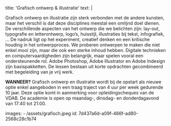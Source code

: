 title: 'Grafisch ontwerp & illustratie'
text: |
  <p>Grafisch ontwerp en illustratie zijn sterk verbonden
  met de andere kunsten, maar het verschil is dat
  deze disciplines meestal een omlijnd doel dienen.
  De verschillende aspecten van het ontwerp die we
  belichten zijn: lay-out, typografie en letterontwerp,
  logo’s, huisstijl, illustraties bij tekst, infografiek, ...
  De nadruk ligt op het experiment, creatief denken
  en een kritische houding in het ontwerpproces. We
  proberen ontwerpen te maken die niet enkel mooi zijn,
  maar die ook een sterke inhoud hebben.
  Digitale technieken en computervaardigheden zijn
  belangrijk, maar spelen vooral een ondersteunende
  rol. Adobe Photoshop, Adobe Illustrator en Adobe
  Indesign zijn basispakketten.
  De lessen bestaan uit korte opdrachten gecombineerd
  met begeleiding van je vrij werk.
  </p>
  <p><strong>WANNEER?</strong> Grafisch ontwerp en illustratie wordt
  bij de opstart als nieuwe optie enkel aangeboden in
  een traag traject van 4 uur per week gedurende 10
  jaar.
  Deze optie komt in aanmerking voor opleidingscheques van de VDAB.
  De academie is open op maandag-, dinsdag- en
  donderdagavond van 17:40 tot 21:00.
  </p>
images:
  - /assets/grafisch.jpeg
id: 7d437a6d-a09f-466f-ad80-2568c28c1b74
